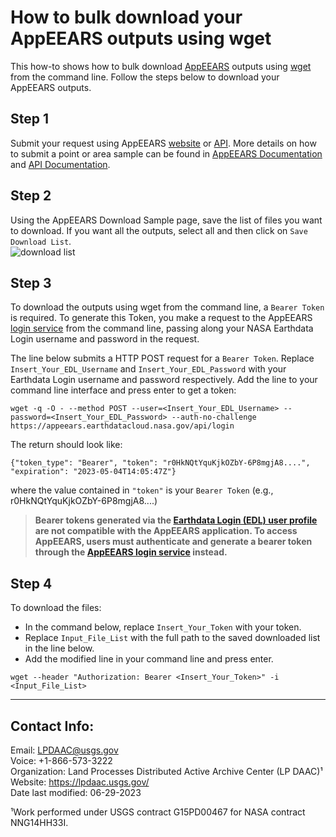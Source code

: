 # How to bulk download your AppEEARS outputs using wget  

This how-to shows how to bulk download [AppEEARS](https://appeears.earthdatacloud.nasa.gov/) outputs using [wget](https://www.gnu.org/software/wget/) from the command line. Follow the steps below to download your AppEEARS outputs.  

## Step 1  

Submit your request using AppEEARS [website](https://appeears.earthdatacloud.nasa.gov/) or [API](https://appeears.earthdatacloud.nasa.gov/api/). More details on how to submit a point or area sample can be found in [AppEEARS Documentation](https://appeears.earthdatacloud.nasa.gov/help) and [API Documentation](https://appeears.earthdatacloud.nasa.gov/api/).  

## Step 2  

Using the AppEEARS Download Sample page, save the list of files you want to download. If you want all the outputs, select all and then click on `Save Download List`.  
![download list](https://github.com/nasa/AppEEARS-Data-Resources/assets/84464058/683fe565-07bf-4c36-b330-91d384052896)


## Step 3  

To download the outputs using wget from the command line, a `Bearer Token` is required. To generate this Token, you make a request to the AppEEARS [login service](https://appeears.earthdatacloud.nasa.gov/api/#login) from the command line, passing along your NASA Earthdata Login username and password in the request.  

The line below submits a HTTP POST request for a `Bearer Token`. Replace `Insert_Your_EDL_Username` and `Insert_Your_EDL_Password` with your Earthdata Login username and password respectively. Add the line to your command line interface and press enter to get a token:  

```text
wget -q -O - --method POST --user=<Insert_Your_EDL_Username> --password=<Insert_Your_EDL_Password> --auth-no-challenge https://appeears.earthdatacloud.nasa.gov/api/login
```

The return should look like:  

`{"token_type": "Bearer", "token": "r0HkNQtYquKjkOZbY-6P8mgjA8....", "expiration": "2023-05-04T14:05:47Z"} `

where the value contained in `"token"` is your `Bearer Token` (e.g., r0HkNQtYquKjkOZbY-6P8mgjA8....)

> **Bearer tokens generated via the [Earthdata Login (EDL) user profile](https://urs.earthdata.nasa.gov/users/mahsajami/user_tokens) are not compatible with the AppEEARS application. To access AppEEARS, users must authenticate and generate a bearer token through the [AppEEARS login service](https://appeears.earthdatacloud.nasa.gov/api/#login) instead.**


## Step 4  

To download the files:  

- In the command below, replace `Insert_Your_Token` with your token.  
- Replace `Input_File_List` with the full path to the saved downloaded list in the line below.
- Add the modified line in your command line and press enter.  

```text
wget --header "Authorization: Bearer <Insert_Your_Token>" -i <Input_File_List>  
```  

---

## Contact Info:  

Email: LPDAAC@usgs.gov  
Voice: +1-866-573-3222  
Organization: Land Processes Distributed Active Archive Center (LP DAAC)¹  
Website: <https://lpdaac.usgs.gov/>  
Date last modified: 06-29-2023  

¹Work performed under USGS contract G15PD00467 for NASA contract NNG14HH33I.  
